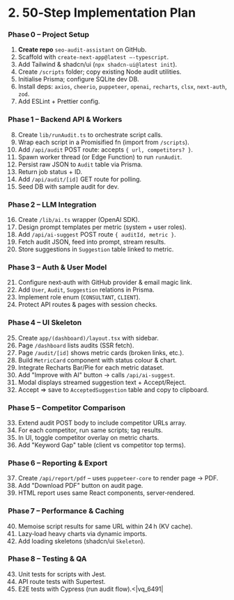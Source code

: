 # 2. 50‑Step Implementation Plan

### Phase 0 – Project Setup

1. **Create repo** `seo-audit-assistant` on GitHub.
2. Scaffold with `create-next-app@latest –‑typescript`.
3. Add Tailwind & shadcn/ui (`npx shadcn-ui@latest init`).
4. Create `/scripts` folder; copy existing Node audit utilities.
5. Initialise Prisma; configure SQLite dev DB.
6. Install deps: `axios`, `cheerio`, `puppeteer`, `openai`, `recharts`, `clsx`, `next-auth`, `zod`.
7. Add ESLint + Prettier config.

### Phase 1 – Backend API & Workers

8. Create `lib/runAudit.ts` to orchestrate script calls.
9. Wrap each script in a Promisified fn (import from `/scripts`).
10. Add `/api/audit` POST route: accepts `{ url, competitors? }`.
11. Spawn worker thread (or Edge Function) to run `runAudit`.
12. Persist raw JSON to `Audit` table via Prisma.
13. Return job status + ID.
14. Add `/api/audit/[id]` GET route for polling.
15. Seed DB with sample audit for dev.

### Phase 2 – LLM Integration

16. Create `/lib/ai.ts` wrapper (OpenAI SDK).
17. Design prompt templates per metric (system + user roles).
18. Add `/api/ai-suggest` POST route `{ auditId, metric }`.
19. Fetch audit JSON, feed into prompt, stream results.
20. Store suggestions in `Suggestion` table linked to metric.

### Phase 3 – Auth & User Model

21. Configure next‑auth with GitHub provider & email magic link.
22. Add `User`, `Audit`, `Suggestion` relations in Prisma.
23. Implement role enum (`CONSULTANT`, `CLIENT`).
24. Protect API routes & pages with session checks.

### Phase 4 – UI Skeleton

25. Create `app/(dashboard)/layout.tsx` with sidebar.
26. Page `/dashboard` lists audits (SSR fetch).
27. Page `/audit/[id]` shows metric cards (broken links, etc.).
28. Build `MetricCard` component with status colour & chart.
29. Integrate Recharts Bar/Pie for each metric dataset.
30. Add "Improve with AI" button → calls `/api/ai-suggest`.
31. Modal displays streamed suggestion text + Accept/Reject.
32. Accept ⇒ save to `AcceptedSuggestion` table and copy to clipboard.

### Phase 5 – Competitor Comparison

33. Extend audit POST body to include competitor URLs array.
34. For each competitor, run same scripts; tag results.
35. In UI, toggle competitor overlay on metric charts.
36. Add "Keyword Gap" table (client vs competitor top terms).

### Phase 6 – Reporting & Export

37. Create `/api/report/pdf` – uses `puppeteer-core` to render page → PDF.
38. Add "Download PDF" button on audit page.
39. HTML report uses same React components, server‑rendered.

### Phase 7 – Performance & Caching

40. Memoise script results for same URL within 24 h (KV cache).
41. Lazy‑load heavy charts via dynamic imports.
42. Add loading skeletons (shadcn/ui `Skeleton`).

### Phase 8 – Testing & QA

43. Unit tests for scripts with Jest.
44. API route tests with Supertest.
45. E2E tests with Cypress (run audit flow).<|vq\_6491|
